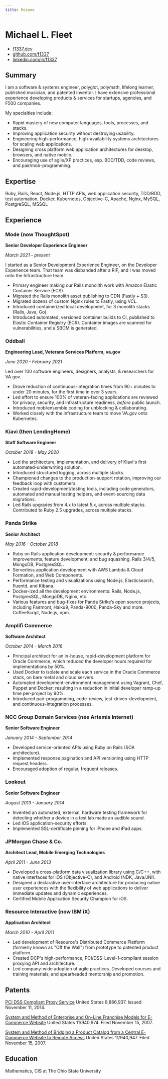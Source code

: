 ```yaml
---
title: Resume
---
```

Michael L. Fleet
===========================================

- [f1337.dev](https://f1337.dev)
- [github.com/f1337](https://github.com/f1337)
- [linkedin.com/in/f1337](https://www.linkedin.com/in/f1337)

Summary
-------

I am a software & systems engineer, polyglot, polymath, lifelong learner, published musician, and patented inventor. I have extensive professional experience developing products & services for startups, agencies, and F500 companies.

My specialties include:

- Rapid mastery of new computer languages, tools, processes, and stacks.
- Improving application security without destroying usability.
- Engineering high-performance, high-availability systems architectures for scaling web applications.
- Designing cross platform web application architectures for desktop, browsers, and native mobile.
- Encouraging use of agile/XP practices, esp. BDD/TDD, code reviews, and pair/mob-programming.


Expertise
---------

Ruby, Rails, React, Node.js, HTTP APIs, web application security, TDD/BDD, test automation, Docker, Kubernetes, Objective-C, Apache, Nginx, MySQL, PostgreSQL, MSSQL

Experience
----------

### Mode (now ThoughtSpot)

**Senior Developer Experience Engineer**

*March 2021 - present*

I started as a Senior Development Experience Engineer, on the Developer Experience team. That team was disbanded after a RIF, and I was moved onto the Infrastructure team.

- Primary engineer making our Rails monolith work with Amazon Elastic Container Service (ECS).
- Migrated the Rails monolith asset publishing to CDN (Fastly + S3).
- Migrated dozens of custom Nginx rules to Fastly, using VCL.
- Introduced containerized local development, for 3 monolith stacks (Rails, Java, Go).
- Introduced automated, versioned container builds to CI, published to Elastic Container Registry (ECR). Container images are scanned for vulnerabilities, and a SBOM is generated.

### Oddball

**Engineering Lead, Veterans Services Platform, va.gov**

*June 2020 - February 2021*

Led over 100 software engineers, designers, analysts, & researchers for VA.gov.

- Drove reduction of continuous-integration times from 90+ minutes to under 20 minutes, for the first time in over 3 years.
- Led effort to ensure 100% of veteran-facing applications are reviewed for privacy, security, and infrastructure readiness, _before_ public launch.
- Introduced mob/ensemble coding for unblocking & collaborating.
- Worked closely with the infrastructure team to move VA.gov onto Kubernetes.

### Kiavi (then LendingHome)

**Staff Software Engineer**

*October 2018 - May 2020*

- Led the architecture, implementation, and delivery of Kiavi's first automated-underwriting solution.
- Introduced structured logging, across multiple stacks.
- Championed changes to the production-support rotation, improving our feedback loop with customers.
- Created rapid-development/testing tools, including code generators, automated and manual testing helpers, and event-sourcing data migrations.
- Led Rails upgrades from 4.x to latest 5.x, across multiple stacks. Contributed to Ruby 2.5 upgrades, across multiple stacks.

### Panda Strike

**Senior Architect**

*May 2016 - October 2018*

- Ruby on Rails application development: security & performance improvements, feature development, and bug squashing. Rails 3/4/5, MongoDB, PostgresSQL.
- Serverless application development with AWS Lambda & Cloud Formation, and Web Components.
- Performance testing and visualizations using Node.js, Elasticsearch, fluentd, and Kibana.
- Docker-ized all the development environments: Rails, Node.js, PostgresSQL, MongoDB, Nginx, etc.
- Various features and bug-fixes for Panda Strike’s open source projects, including Fairmont, Haiku9, Panda-9000, Panda-Sky and more. CoffeeScript, Node.js, npm.

### Amplifi Commerce
**Software Architect**

*October 2014 - March 2016*

- Principal architect for an in-house, rapid-development platform for Oracle Commerce, which reduced the developer hours required for implementations by 50%.
- Used Docker to isolate and scale each service in the Oracle Commerce stack, on bare metal and cloud servers.
- Automated development-environment management using Vagrant, Chef, Puppet and Docker; resulting in a reduction in initial developer ramp-up time per-project by 90%.
- Introduced pair-programming, code-review, test-driven-development, and continuous-integration processes.

<!-- [![BOLT](http://resume.f1337.us/portfolio/BOLT.png "BOLT")](http://resume.f1337.us/portfolio/BOLT.pdf) -->

### NCC Group Domain Services (née Artemis Internet)
**Senior Software Engineer**

*January 2014 - September 2014*

- Developed service-oriented APIs using Ruby on Rails (SOA architecture).
- Implemented response pagination and API versioning using HTTP request headers.
- Encouraged adoption of regular, frequent releases.

### Lookout
**Senior Software Engineer**

*August 2013 - January 2014*

- Invented an automated, external, hardware testing framework for detecting whether a device in a test lab made an audible sound.
- Led iOS application-security efforts.
- Implemented SSL-certificate pinning for iPhone and iPad apps.

### JPMorgan Chase & Co.
**Architect Lead, Mobile Emerging Technologies**

*April 2011 - June 2013*

- Developed a cross-platform data visualization library using C/C++, with native interfaces for iOS (Objective-C), and Android (NDK, Java/JNI).
- Designed a declarative user-interface architecture for producing native user experiences with the flexibility of web applications to deliver immediate updates and dynamic experiences.
- Certified Mobile Application Security Champion for iOS.

### Resource Interactive (now IBM iX)
**Application Architect**

*March 2010 - April 2011*

- Led development of Resource's Distributed Commerce Platform (formerly known as "Off the Wall") from prototype to patented product platform.
- Created DCP's high-performance, PCI/DSS-Level-1-compliant session proxying API and architecture.
- Led company-wide adoption of agile practices. Developed courses and training materials, and spearheaded mentorship and promotion.

<!-- [![Distributed Commerce Platform (formerly Off The Wall)](http://resume.f1337.us/portfolio/DCP-OTW.png "Distributed Commerce Platform (formerly Off The Wall)")](http://resume.f1337.us/portfolio/DCP-OTW.pdf) -->

Patents
-------
[PCI DSS Compliant Proxy Service](http://patft.uspto.gov/netacgi/nph-Parser?Sect2=PTO1&Sect2=HITOFF&p=1&u=/netahtml/PTO/search-bool.html&r=1&f=G&l=50&d=PALL&RefSrch=yes&Query=PN/8886937)
United States 8,886,937. Issued November 11, 2014.

[System and Method of Enterprise and On-Line Franchise Models for E-Commerce Website](http://appft1.uspto.gov/netacgi/nph-Parser?Sect1=PTO1&Sect2=HITOFF&d=PG01&p=1&u=/netahtml/PTO/srchnum.html&r=1&f=G&l=50&s1=20080307034.PGNR.)
United States 11/940,974. Filed November 15, 2007.

[System and Method of Bridging a Product Catalog from a Central E-Commerce Website to Remote Access](http://appft1.uspto.gov/netacgi/nph-Parser?Sect1=PTO1&Sect2=HITOFF&d=PG01&p=1&u=/netahtml/PTO/srchnum.html&r=1&f=G&l=50&s1=20080306838.PGNR.)
United States 11/940,947. Filed November 15, 2007.

Education
---------
Mathematics, CIS at The Ohio State University
<!--stackedit_data:
eyJoaXN0b3J5IjpbMjM1MTQ4NzM0XX0=
-->